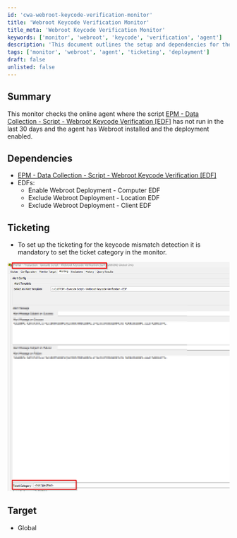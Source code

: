 ```yaml
---
id: 'cwa-webroot-keycode-verification-monitor'
title: 'Webroot Keycode Verification Monitor'
title_meta: 'Webroot Keycode Verification Monitor'
keywords: ['monitor', 'webroot', 'keycode', 'verification', 'agent']
description: 'This document outlines the setup and dependencies for the Webroot Keycode Verification Monitor, which checks for online agents that have not run the specified script in the last 30 days, ensuring that Webroot is installed and deployment is enabled.'
tags: ['monitor', 'webroot', 'agent', 'ticketing', 'deployment']
draft: false
unlisted: false
---
```

## Summary

This monitor checks the online agent where the script [EPM - Data Collection - Script - Webroot Keycode Verification [EDF]](https://proval.itglue.com/DOC-5078775-14989420) has not run in the last 30 days and the agent has Webroot installed and the deployment enabled.

## Dependencies

- [EPM - Data Collection - Script - Webroot Keycode Verification [EDF]](https://proval.itglue.com/DOC-5078775-14989420)
- EDFs:
  - Enable Webroot Deployment - Computer EDF
  - Exclude Webroot Deployment - Location EDF
  - Exclude Webroot Deployment - Client EDF

## Ticketing

- To set up the ticketing for the keycode mismatch detection it is mandatory to set the ticket category in the monitor.

![Ticketing Setup](../../../static/img/Webroot-Keycode-Verification-EDF/image_1.png)

## Target

- Global



